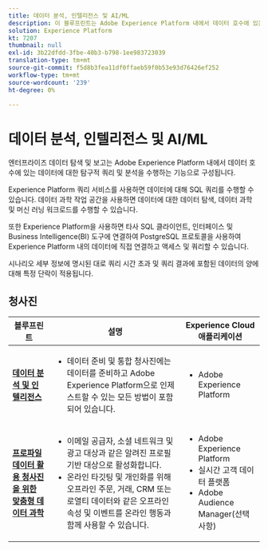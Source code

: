 ```yaml
---
title: 데이터 분석, 인텔리전스 및 AI/ML
description: 이 블루프린트는 Adobe Experience Platform 내에서 데이터 호수에 있는 데이터의 탐구적 쿼리 및 분석을 수행할 수 있는 기능을 보여줍니다.
solution: Experience Platform
kt: 7207
thumbnail: null
exl-id: 3b22dfdd-3fbe-40b3-b798-1ee983723039
translation-type: tm+mt
source-git-commit: f5d8b3fea11df0ffaeb59f0b53e93d76426ef252
workflow-type: tm+mt
source-wordcount: '239'
ht-degree: 0%

---
```


# 데이터 분석, 인텔리전스 및 AI/ML

엔터프라이즈 데이터 탐색 및 보고는 Adobe Experience Platform 내에서 데이터 호수에 있는 데이터에 대한 탐구적 쿼리 및 분석을 수행하는 기능으로 구성됩니다.

Experience Platform 쿼리 서비스를 사용하면 데이터에 대해 SQL 쿼리를 수행할 수 있습니다. 데이터 과학 작업 공간을 사용하면 데이터에 대한 데이터 탐색, 데이터 과학 및 머신 러닝 워크로드를 수행할 수 있습니다.

또한 Experience Platform을 사용하면 타사 SQL 클라이언트, 인터페이스 및 Business Intelligence(BI) 도구에 연결하여 PostgreSQL 프로토콜을 사용하여 Experience Platform 내의 데이터에 직접 연결하고 액세스 및 쿼리할 수 있습니다.

시나리오 세부 정보에 명시된 대로 쿼리 시간 초과 및 쿼리 결과에 포함된 데이터의 양에 대해 특정 단락이 적용됩니다.

## 청사진

| 블루프린트 | 설명 | Experience Cloud 애플리케이션 |
|---|---|---|
| **[데이터 분석 및 인텔리전스](analysis.md)** | <ul><li>데이터 준비 및 통합 청사진에는 데이터를 준비하고 Adobe Experience Platform으로 인제스트할 수 있는 모든 방법이 포함되어 있습니다.</ul></li> | <ul><li> Adobe Experience Platform </ul></li> |
| **[프로파일 데이터 활용 청사진을 위한 맞춤형 데이터 과학](data-science.md)** | <ul><li>이메일 공급자, 소셜 네트워크 및 광고 대상과 같은 알려진 프로필 기반 대상으로 활성화합니다. </li><li>온라인 타깃팅 및 개인화를 위해 오프라인 주문, 거래, CRM 또는 로열티 데이터와 같은 오프라인 속성 및 이벤트를 온라인 행동과 함께 사용할 수 있습니다.</li></ul> | <ul><li>Adobe Experience Platform</li><li> 실시간 고객 데이터 플랫폼</li><li>Adobe Audience Manager(선택 사항)</li></ul> |
